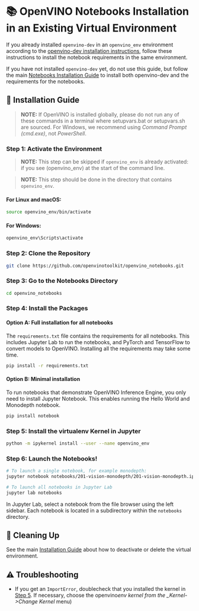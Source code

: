 # 📚 OpenVINO Notebooks Installation in an Existing Virtual Environment

If you already installed `openvino-dev` in an `openvino_env` environment according to the [openvino-dev installation instructions](https://github.com/openvinotoolkit/openvino/blob/master/docs/install_guides/pypi-openvino-dev.md), follow these instructions to install the notebook requirements in the same environment.

If you have not installed `openvino-dev` yet, do not use this guide, but follow the main [Notebooks Installation Guide](https://github.com/openvinotoolkit/openvino_notebooks) to install both openvino-dev and the requirements for the notebooks.


## 📝 Installation Guide

> **NOTE:** If OpenVINO is installed globally, please do not run any of these commands in a terminal where setupvars.bat or setupvars.sh are sourced. For Windows, we recommend using _Command Prompt (cmd.exe)_, not _PowerShell_.

### Step 1: Activate the Environment

> **NOTE:** This step can be skipped if `openvino_env` is already activated: if you see (openvino_env) at the start of the command line.

> **NOTE:** This step should be done in the directory that contains `openvino_env`.

#### For Linux and macOS:

```bash
source openvino_env/bin/activate
```

#### For Windows:

```bash
openvino_env\Scripts\activate
```

### Step 2: Clone the Repository

```bash
git clone https://github.com/openvinotoolkit/openvino_notebooks.git
```

### Step 3: Go to the Notebooks Directory
```bash
cd openvino_notebooks
```

### Step 4: Install the Packages


#### Option A: Full installation for all notebooks

The `requirements.txt` file contains the requirements for all notebooks. This includes Jupyter Lab to run the notebooks, and PyTorch and TensorFlow to convert models to OpenVINO. Installing all the requirements may take some time.

```bash
pip install -r requirements.txt
```

#### Option B: Minimal installation

To run notebooks that demonstrate OpenVINO Inference Engine, you only need to install Jupyter Notebook. This enables running the Hello World and Monodepth notebook.

```bash
pip install notebook
```

### Step 5: Install the virtualenv Kernel in Jupyter

```bash
python -m ipykernel install --user --name openvino_env
```

### Step 6: Launch the Notebooks!

```bash
# To launch a single notebook, for example monodepth:
jupyter notebook notebooks/201-vision-monodepth/201-vision-monodepth.ipynb

# To launch all notebooks in Jupyter Lab
jupyter lab notebooks
```

In Jupyter Lab, select a notebook from the file browser using the left sidebar. Each notebook is located in a subdirectory within the `notebooks` directory.

## 🧹 Cleaning Up

See the main [Installation Guide](https://github.com/openvinotoolkit/openvino_notebooks) about how to deactivate or delete the virtual environment.

## ⚠️ Troubleshooting

- If you get an `ImportError`, doublecheck that you installed the kernel in [Step 5](#step-5-install-the-virtualenv-kernel-in-jupyter). If necessary, choose the openvino*env kernel from the \_Kernel->Change Kernel* menu)
